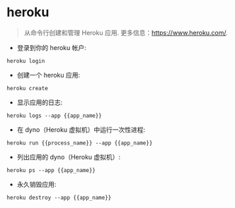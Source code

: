 # heroku

> 从命令行创建和管理 Heroku 应用.
> 更多信息：<https://www.heroku.com/>.

- 登录到你的 heroku 帐户:

`heroku login`

- 创建一个 heroku 应用:

`heroku create`

- 显示应用的日志:

`heroku logs --app {{app_name}}`

- 在 dyno（Heroku 虚拟机）中运行一次性进程:

`heroku run {{process_name}} --app {{app_name}}`

- 列出应用的 dyno（Heroku 虚拟机）:

`heroku ps --app {{app_name}}`

- 永久销毁应用:

`heroku destroy --app {{app_name}}`
